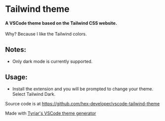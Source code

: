 # Tailwind theme
#### A VSCode theme based on the Tailwind CSS website.

Why? Because I like the Tailwind colors.

## Notes:
- Only dark mode is currently supported.

## Usage:
- Install the extension and you will be prompted to change your theme. Select Tailwind Dark.

Source code is at https://github.com/hex-developer/vscode-tailwind-theme

Made with [Tyriar's VSCode theme generator](https://github.com/Tyriar/vscode-theme-generator-quick-start)
